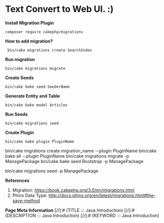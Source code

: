 # Text Convert to Web UI. :) 



**Install Migration Plugin**

```
composer require cakephp/migrations
```


**How to add migration?**

```
 bin/cake migrations create SearchIndex
```


**Run migration**

```
bin/cake migrations migrate
```

**Create Seeds**

```
bin/cake bake seed SeederName
```


**Generate Entity and Table**

```
bin/cake bake model Articles
```

**Run Seeds**

```
bin/cake migrations seed
```

**Create Plugin**

```
bin/cake bake plugin PluginName
```

bin/cake migrations create migration_name --plugin PluginName
bin/cake bake all --plugin PluginName
bin/cake migrations migrate -p ManagePackage
bin/cake bake seed Bootstrap -p ManagePackage

bin/cake migrations seed -p ManagePackage


**References**
1. Migration: https://book.cakephp.org/3.0/en/migrations.html
2. Phinx Data Type: http://docs.phinx.org/en/latest/migrations.html#the-save-method


**Page Meta Information**
[//]:# (TITLE ::: Java Introduction)
[//]:# (DESCRIPTION ::: Java Introduction)
[//]:# (KEYWORD ::: Java Introduction)
